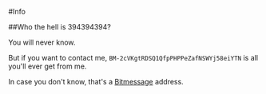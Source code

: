 #Info

##Who the hell is 394394394?

You will never know.

But if you want to contact me, `BM-2cVKgtRDSQ1QfpPHPPeZafNSWYj58eiYTN` is all you'll ever get from me.

In case you don't know, that's a [Bitmessage](https://en.wikipedia.org/wiki/Bitmessage) address.